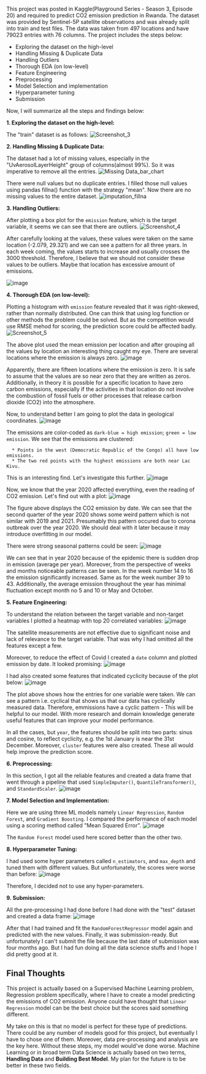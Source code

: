 This project was posted in Kaggle(Playground Series - Season 3, Episode 20) and required to predict CO2 emission prediction in Rwanda. The dataset was provided by Sentinel-5P satellite observations and was already split into train and test files. The data was taken from 497 locations and have 79023 entries with 76 columns. The project includes the steps below:
- Exploring the dataset on the high-level
- Handling Missing & Duplicate Data
- Handling Outliers
- Thorough EDA (on low-level)
- Feature Engineering
- Preprocessing
- Model Selection and implementation
- Hyperparameter tuning
- Submission

Now, I will summarize all the steps and findings below:

**1. Exploring the dataset on the high-level:**

   The "train" dataset is as follows:
   ![Screenshot_3](https://github.com/Saadat-Antor/CO2_emission_prediction_in_Rowanda/assets/76962594/acbd61dc-009a-427e-8c81-32c270d7303a)

**2. Handling Missing & Duplicate Data:**

   The dataset had a lot of missing values, especially in the "UvAerosolLayerHeight" group of columns(almost 99%). So it was imperative to remove all the entries.
   ![Missing Data_bar_chart](https://github.com/Saadat-Antor/CO2_emission_prediction_in_Rowanda/assets/76962594/eb864ce9-6380-47b8-b1be-b67d72c60398)

   There were null values but no duplicate entries. I filled those null values using pandas fillna() function with the strategy "mean". Now there are no missing values to the entire dataset.
   ![imputation_fillna](https://github.com/Saadat-Antor/CO2_emission_prediction_in_Rowanda/assets/76962594/af8f5ef7-9d4c-4fdb-a07f-c0b682647b81)

**3. Handling Outliers:**   

   After plotting a box plot for the `emission` feature, which is the target variable, it seems we can see that there are outliers.
   ![Screenshot_4](https://github.com/Saadat-Antor/CO2_emission_prediction_in_Rowanda/assets/76962594/c076ce87-6117-43db-afad-04da29daeb57)

   After carefully looking at the values, these values were taken on the same location (-2.079, 29.321) and we can see a pattern for all three years. In each week coming, the values starts to increase and usually    crosses the 3000 threshold. Therefore, I believe that we should not consider these values to be outliers. Maybe that location has excessive amount of emissions.

   ![image](https://github.com/Saadat-Antor/CO2_emission_prediction_in_Rowanda/assets/76962594/ead7daec-2bae-4a4e-b2e0-2c5726a6e597)

**4. Thorough EDA (on low-level):**

   Plotting a histogram with `emission` feature revealed that it was right-skewed, rather than normally distributed. One can think that using log function or other methods the problem could be solved. But as the competition would use RMSE mehod for scoring, the prediction score could be affected badly.
   ![Screenshot_5](https://github.com/Saadat-Antor/CO2_emission_prediction_in_Rowanda/assets/76962594/e78f19c0-a3f1-453e-a7b0-6d2032fa2ad1)

   The above plot used the mean emission per location and after grouping all the values by location an interesting thing caught my eye. There are several locations where the emission is always zero.
   ![image](https://github.com/Saadat-Antor/CO2_emission_prediction_in_Rowanda/assets/76962594/f1376508-b82e-4ec8-af27-5b103eca4410)

   Apparently, there are fifteen locations where the emission is zero. It is safe to assume that the values are so near zero that they are written as zeros. Additionally, in theory it is possible for a specific      location to have zero carbon emissions, especially if the activities in that location do not involve the combustion of fossil fuels or other processes that release carbon dioxide (CO2) into the atmosphere.

   Now, to understand better I am going to plot the data in geological coordinates.
   ![image](https://github.com/Saadat-Antor/CO2_emission_prediction_in_Rowanda/assets/76962594/81a2d12f-5c6a-4d46-b9e4-bcc6dc630be4)

   The emissions are color-coded as `dark-blue = high emission`; `green = low emission`. We see that the emissions are clustered:

      * Points in the west (Democratic Republic of the Congo) all have low emissions.
      * The two red points with the highest emissions are both near Lac Kivu.

   This is an interesting find. Let's investigate this further.
   ![image](https://github.com/Saadat-Antor/CO2_emission_prediction_in_Rowanda/assets/76962594/e20b5a88-5002-41d4-a04d-dab11699767c)

   Now, we know that the year 2020 affected everything, even the reading of CO2 emission. Let's find out with a plot:
   ![image](https://github.com/Saadat-Antor/CO2_emission_prediction_in_Rowanda/assets/76962594/0d551dd3-7bad-45e3-8582-cdff9746f18c)

   The figure above displays the CO2 emission by date. We can see that the second quarter of the year 2020 shows some weird pattern which is not similar with 2019 and 2021. Presumably this pattern occured due to     corona outbreak over the year 2020. We should deal with it later because it may introduce overfitting in our model.

   There were strong seasonal patterns could be seen:
   ![image](https://github.com/Saadat-Antor/CO2_emission_prediction_in_Rowanda/assets/76962594/2174a201-892b-4b4d-b23f-9d9bf7a2e9df)

   We can see that in year 2020 because of the epidemic there is sudden drop in emission (average per year). Moreover, from the perspective of weeks and months noticeable patterns can be seen. In the week number     14 to 16 the emission significantly increased. Same as for the week number 39 to 43. Additionally, the average emission throughout the year has minimal fluctuation except month no 5 and 10 or May and October.

**5. Feature Engineering:**

   To understand the relation between the target variable and non-target variables I plotted a heatmap with top 20 correlated variables:
   ![image](https://github.com/Saadat-Antor/CO2_emission_prediction_in_Rowanda/assets/76962594/c33e939e-03e1-45ce-94e6-948950c7d933)

   The satellite measurements are not effective due to significant noise and lack of relevance to the target variable. That was why I had omitted all the features except a few.

   Moreover, to reduce the effect of Covid I created a `date` column and plotted emission by date. It looked promising:
   ![image](https://github.com/Saadat-Antor/CO2_emission_prediction_in_Rowanda/assets/76962594/22a7aa3f-598d-4957-8e66-910b249b6f20)

   I had also created some features that indicated cyclicity because of the plot below:
   ![image](https://github.com/Saadat-Antor/CO2_emission_prediction_in_Rowanda/assets/76962594/cbd1ec46-8626-4ada-9a59-775e97580e80)

   The plot above shows how the entries for one variable were taken. We can see a pattern i.e. cyclical that shows us that our data has cyclically measured data. Therefore, emmissions have a cyclic pattern - This will be helpful to our model. With more research and domain knowledge generate useful features that can improve your model performance.

   In all the cases, but `year`, the features should be split into two parts: sinus and cosine, to reflect cyclicity, e.g. the 1st January is near the 31st December. Moreover, `cluster` features were also       created. These all would help improve the prediction score.

**6. Preprocessing:**

   In this section, I got all the reliable features and created a data frame that went through a pipeline that used `SimpleImputer()`, `QuantileTransformer()`, and `StandardScaler`.
   ![image](https://github.com/Saadat-Antor/CO2_emission_prediction_in_Rowanda/assets/76962594/8a9aa64d-d1a2-4485-b383-0dbf1bc640c8)

**7. Model Selection and Implementation:**

   Here we are using three ML models namely `Linear Regression`, `Random Forest`, and `Gradient Boosting`. I compared the performance of each model using a scoring method called "Mean Squared Error".
   ![image](https://github.com/Saadat-Antor/CO2_emission_prediction_in_Rowanda/assets/76962594/aebbfc44-3908-40d5-9125-74eaa3a95127)

   The `Random Forest` model used here scored better than the other two.

**8. Hyperparameter Tuning:**

   I had used some hyper parameters called `n_estimators`, and `max_depth` and tuned them with different values. But unfortunately, the scores were worse than before:
   ![image](https://github.com/Saadat-Antor/CO2_emission_prediction_in_Rowanda/assets/76962594/a694ba14-51ac-4cf2-90bf-1760acc9e2e5)

   Therefore, I decided not to use any hyper-parameters.
   
**9. Submission:**

   All the pre-processing I had done before I had done with the "test" dataset and created a data frame:
   ![image](https://github.com/Saadat-Antor/CO2_emission_prediction_in_Rowanda/assets/76962594/3c6f0d18-105a-4c3d-984b-6639fd01122b)

   After that I had trained and fit the `RandomForestRegressor` model again and predicted with the new values. Finally, it was submission-ready. But unfortunately I can't submit the file because the last date of submission was four months ago. But I had fun doing all the data science stuffs and I hope I did pretty good at it.

## Final Thoughts

This project is actually based on a Supervised Machine Learning problem, Regression problem specifically, where I have to create a model predicting the emissions of CO2 emission. Anyone could have thought that `Linear Regression` model can be the best choice but the scores said something different.

My take on this is that no model is perfect for these type of predictions. There could be any number of models good for this project, but eventually I have to chose one of them. Moreover, data pre-processing and analysis are the key here. Without these steps, my model would've done worse. Machine Learning or in broad term Data Science is actually based on two terms, **Handling Data** and **Building Best Model**. My plan for the future is to be better in these two fields.
